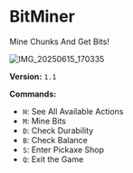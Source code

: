 # BitMiner
Mine Chunks And Get Bits!

![IMG_20250615_170335](https://github.com/user-attachments/assets/24b7e256-07f2-4856-a6f6-411d053d8e27)

**Version:** `1.1`

**Commands:**
- `H`: See All Available Actions
- `M`: Mine Bits
- `D`: Check Durability
- `B`: Check Balance
- `S`: Enter Pickaxe Shop
- `Q`: Exit the Game
